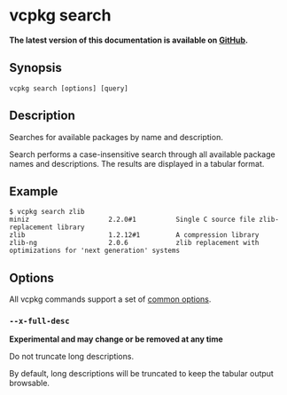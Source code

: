 # vcpkg search

**The latest version of this documentation is available on [GitHub](https://github.com/Microsoft/vcpkg/tree/master/docs/commands/search.md).**

## Synopsis

```no-highlight
vcpkg search [options] [query]
```

## Description

Searches for available packages by name and description.

Search performs a case-insensitive search through all available package names and descriptions. The results are displayed in a tabular format.

## Example
```no-highlight
$ vcpkg search zlib
miniz                    2.2.0#1          Single C source file zlib-replacement library
zlib                     1.2.12#1         A compression library
zlib-ng                  2.0.6            zlib replacement with optimizations for 'next generation' systems
```

## Options

All vcpkg commands support a set of [common options](common-options.md).

### `--x-full-desc`

**Experimental and may change or be removed at any time**

Do not truncate long descriptions.

By default, long descriptions will be truncated to keep the tabular output browsable.

[Registries]: ../users/registries.md
